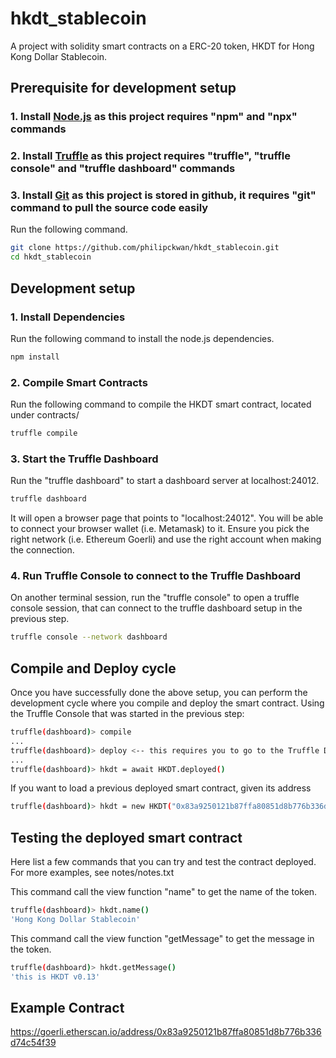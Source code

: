 # hkdt_stablecoin

A project with solidity smart contracts on a ERC-20 token, HKDT for Hong Kong Dollar Stablecoin.

## Prerequisite for development setup

### 1. Install [Node.js](https://nodejs.org/en/) as this project requires "npm" and "npx" commands

### 2. Install [Truffle](https://trufflesuite.com/) as this project requires "truffle", "truffle console" and "truffle dashboard" commands 

### 3. Install [Git](https://git-scm.com/downloads) as this project is stored in github, it requires "git" command to pull the source code easily

Run the following command.

```bash
git clone https://github.com/philipckwan/hkdt_stablecoin.git
cd hkdt_stablecoin
```

## Development setup

### 1. Install Dependencies

Run the following command to install the node.js dependencies.

```bash
npm install
```

### 2. Compile Smart Contracts

Run the following command to compile the HKDT smart contract, located under contracts/

```bash
truffle compile
```

### 3. Start the Truffle Dashboard

Run the "truffle dashboard" to start a dashboard server at localhost:24012.

```bash
truffle dashboard
```

It will open a browser page that points to "localhost:24012". You will be able to connect your browser wallet (i.e. Metamask) to it.
Ensure you pick the right network (i.e. Ethereum Goerli) and use the right account when making the connection.

### 4. Run Truffle Console to connect to the Truffle Dashboard

On another terminal session, run the "truffle console" to open a truffle console session, that can connect to the truffle dashboard setup in the previous step.

```bash
truffle console --network dashboard
```

## Compile and Deploy cycle

Once you have successfully done the above setup, you can perform the development cycle where you compile and deploy the smart contract.
Using the Truffle Console that was started in the previous step:

```bash
truffle(dashboard)> compile
...
truffle(dashboard)> deploy <-- this requires you to go to the Truffle Dashboard to confirm and sign the transaction
...
truffle(dashboard)> hkdt = await HKDT.deployed()
```

If you want to load a previous deployed smart contract, given its address

```bash
truffle(dashboard)> hkdt = new HKDT("0x83a9250121b87ffa80851d8b776b336d74c54f39")
```

## Testing the deployed smart contract

Here list a few commands that you can try and test the contract deployed.
For more examples, see notes/notes.txt

This command call the view function "name" to get the name of the token.

```bash
truffle(dashboard)> hkdt.name()
'Hong Kong Dollar Stablecoin'
```

This command call the view function "getMessage" to get the message in the token.

```bash
truffle(dashboard)> hkdt.getMessage()
'this is HKDT v0.13'
```

## Example Contract

https://goerli.etherscan.io/address/0x83a9250121b87ffa80851d8b776b336d74c54f39
